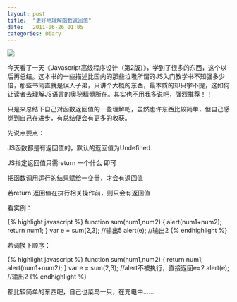 ```yaml
---
layout: post
title:  "更好地理解函数返回值"
date:   2011-06-26 01:05
categories: Diary
---
```


![](http://pic.yupoo.com/mygoare_v/BaBIQJYf/medium.jpg)

今天看了一天《Javascript高级程序设计（第2版）》，学到了很多的东西，这个以后再总结。这本书的一些描述比国内的那些垃圾所谓的JS入门教学书不知强多少倍，那些书简直就是误人子弟，只讲个大概的东西，最本质的却只字不提，这如何让读者去理解JS语言的奥秘精髓所在。其实也不用我多说吧，强烈推荐！！

只是来总结下自己对函数返回值的一些理解吧，虽然也许东西比较简单，但自己感觉到自己在进步，有总结便会有更多的收获。

先说点要点：

JS函数都是有返回值的，默认的返回值为Undefined

JS指定返回值只需return 一个什么 即可

把函数调用运行的结果赋给一变量，才会有返回值

若return 返回值在执行相关操作前，则只会有返回值

看实例：

{% highlight javascript %}
function sum(num1,num2)
{
  alert(num1+num2);
  return num1;
}
var e = sum(2,3);  //输出5
alert(e);  //输出2
{% endhighlight %}

若调换下顺序：

{% highlight javascript %}
function sum(num1,num2)
{
  return num1;
  alert(num1+num2);
}
var e = sum(2,3); //alert不被执行，直接返回e=2
alert(e); //输出2
{% endhighlight %}

都比较简单的东西吧，自己也菜鸟一只，在充电中......
